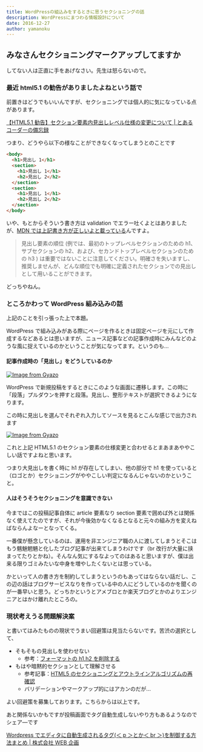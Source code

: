 ```yaml
---
title: WordPressの組込みをするときに思うセクショニングの話
description: WordPressにまつわる情報設計について
date: 2016-12-27
author: yamanoku
---
```


## みなさんセクショニングマークアップしてますか

してない人は正直に手をあげなさい。先生は怒らないので。

### 最近 html5.1 の勧告がありましたよねという話で

前置きはどうでもいいんですが、セクショニングでは個人的に気になっている点があります。

[【HTML5.1 勧告】セクション要素内見出しレベル仕様の変更について | とあるコーダーの備忘録](http://roka404.main.jp/blog/archives/247)

つまり、どうやら以下の様なことができなくなってしまうとのことです

```html
<body>
  <h1>見出し 1</h1>
  <section>
    <h1>見出し 1</h1>
    <h2>見出し 2</h2>
  </section>
  <section>
    <h1>見出し 1</h1>
    <h2>見出し 2</h2>
  </section>
</body>
```

いや、もとからそういう書き方は validation でエラー吐くよとはありましたが、[MDN では上記書き方が正しいよと載っている](https://developer.mozilla.org/ja/docs/Web/HTML/Sections_and_Outlines_of_an_HTML5_document#The_HTML5_Outline_Algorithm)んですよ。

> 見出し要素の順位 (例では、最初のトップレベルセクションのための h1、サブセクションの h2、および、セカンドトップレベルセクションのための h3 ) は重要ではないことに注意してください。明確さを失いますし、推奨しませんが、どんな順位でも明確に定義されたセクションでの見出しとして用いることができます。

どっちやねん。

### ところかわって WordPress 組み込みの話

上記のことを引っ張った上で本題。

WordPress で組み込みがある際にページを作るときは固定ページを元にして作成するなどあるとは思いますが、ニュース記事などの記事作成時にみんなどのような風に捉えているのかということが気になってます。というのも…

#### 記事作成時の「見出し」をどうしているのか

[![Image from Gyazo](https://i.gyazo.com/30f89b847e891d18a921ca3f567a08d8.png)](https://gyazo.com/30f89b847e891d18a921ca3f567a08d8)

WordPress で新規投稿をするときにこのような画面に遷移します。この時に「段落」プルダウンを押すと段落。見出し、整形テキストが選択できるようになります。

この時に見出しを選んでそれぞれ入力してソースを見るとこんな感じで出力されます

[![Image from Gyazo](https://i.gyazo.com/076ef5867df798560e131677e14bf0ee.png)](https://gyazo.com/076ef5867df798560e131677e14bf0ee)

これと上記 HTML5.1 のセクション要素の仕様変更と合わせるとまあまあややこしい話ですよねと思います。

つまり大見出しを書く時に h1 が存在してしまい、他の部分で h1 を使っていると（ロゴとか）セクショニングがややこしい判定になるんじゃないのかということ。

#### 人はそうそうセクショニングを意識できない

今まではこの投稿記事自体に article 要素なり section 要素で囲めば外とは関係なく使えてたのですが、それが今後効かなくなるとなると元々の組み方を変えねばならんよなーとなってくる。

一番僕が懸念しているのは、運用を非エンジニア職の人に渡してしまうとそこはもう魑魅魍魎と化したブログ記事が出来てしまうわけです（br 改行が大量に挟まってたりとかね）。そんなん気にするなよってのはあると思いますが、僕は出来る限りゴミみたいな中身を増やしたくないとは思っている。

かといって人の書き方を制約してしまうというのもあってはならない話だし、この辺の話はブログサービスなりを作っている中の人にどうしているのかを聞くのが一番早いと思う。どっちかというとアメブロとか楽天ブログとかのよりエンジニアとはかけ離れたところの。

### 現状考えうる問題解決案

と書いてはみたものの現状でうまい回避策は見当たらないです。苦渋の選択として、

- そもそもの見出しを使わせない
  - 参考：[フォーマットの h1,h2 を削除する](http://www.webopixel.net/wordpress/211.html#101217_02)
- もはや暗黙的セクションとして理解させる
  - 参考記事：[HTML5 のセクショニングとアウトラインアルゴリズムの再確認](http://foreignkey.toyao.net/archives/1503)
  - バリデーションやマークアップ的にはアカンのだが...

よい回避策を募集しております。こちらからは以上です。

あと関係ないかもですが投稿画面でタグ自動生成しないやり方もあるようなのでシェア―です

[Wordpress でエディタに自動生成されるタグ(＜ p ＞とか＜ br ＞)を制御する方法まとめ | 株式会社 WEB 企画](https://webkikaku.co.jp/homepage/blog/hpseisaku/wordpress/wordpress-automatic-forming-control/)
